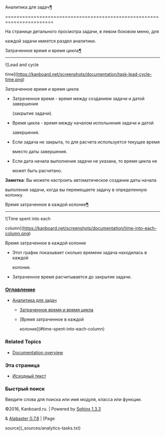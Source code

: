Аналитика для задач[¶](#analytics-for-tasks "Ссылка на этот заголовок")

=======================================================================



На странице детального просмотра задачи, в левом боковом меню, для

каждой задачи имеется раздел аналитики.



Затраченное время и время цикла[¶](#lead-and-cycle-time "Ссылка на этот заголовок")

-----------------------------------------------------------------------------------



![Lead and cycle

time](https://kanboard.net/screenshots/documentation/task-lead-cycle-time.png)



Затраченное время и время цикла



-   Затраченное время - время между созданием задачи и датой завершения

    (закрытие задачи).



-   Время цикла - время между началом испольнения задачи и датой

    завершения.



-   Если задача не закрыта, то для расчета используется текущее время

    вместо даты завершения.



-   Если дата начала выполнения задачи не указана, то время цикла не

    может быть расчитано.



**Заметка**: Вы можете настроить автоматическое создание даты начала

выполения задачи, когда вы перемещаете задачу в определенную колонку.



Время затраченное в каждой колонке[¶](#time-spent-into-each-column "Ссылка на этот заголовок")

----------------------------------------------------------------------------------------------



![Time spent into each

column](https://kanboard.net/screenshots/documentation/time-into-each-column.png)



Время затраченное в каждой колонке



-   Этот график показывает сколько времени задача находилась в каждой

    колонке.



-   Затраченное время расчитывается до закрытия задачи.



### [Оглавление](index.markdown)



-   [Аналитика для задач](#)

    -   [Затраченное время и время цикла](#lead-and-cycle-time)

    -   [Время затраченное в каждой

        колонке](#time-spent-into-each-column)



### Related Topics



-   [Documentation overview](index.markdown)



### Эта страница



-   [Исходный текст](_sources/analytics-tasks.txt)



### Быстрый поиск



Введите слова для поиска или имя модуля, класса или функции.



©2016, Kanboard.ru. | Powered by [Sphinx 1.3.3](http://sphinx-doc.org/)

& [Alabaster 0.7.8](https://github.com/bitprophet/alabaster) | [Page

source](_sources/analytics-tasks.txt)


